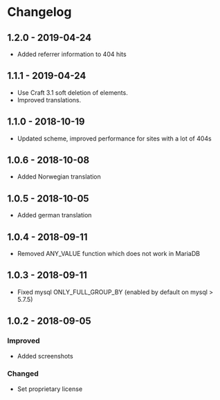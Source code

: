 Changelog
==================

## 1.2.0 - 2019-04-24
- Added referrer information to 404 hits

## 1.1.1 - 2019-04-24
- Use Craft 3.1 soft deletion of elements.
- Improved translations.

## 1.1.0 - 2018-10-19
- Updated scheme, improved performance for sites with a lot of 404s

## 1.0.6 - 2018-10-08
- Added Norwegian translation

## 1.0.5 - 2018-10-05
- Added german translation

## 1.0.4 - 2018-09-11
- Removed ANY_VALUE function which does not work in MariaDB

## 1.0.3 - 2018-09-11
- Fixed mysql ONLY_FULL_GROUP_BY (enabled by default on mysql > 5.7.5)

## 1.0.2 - 2018-09-05

### Improved
- Added screenshots

### Changed
- Set proprietary license
